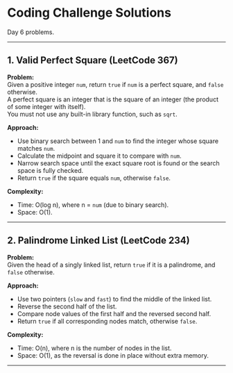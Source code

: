# Coding Challenge Solutions

Day 6 problems.

---

## 1. Valid Perfect Square (LeetCode 367)

**Problem:**  
Given a positive integer `num`, return `true` if `num` is a perfect square, and `false` otherwise.  
A perfect square is an integer that is the square of an integer (the product of some integer with itself).  
You must not use any built-in library function, such as `sqrt`.

**Approach:**  
- Use binary search between 1 and `num` to find the integer whose square matches `num`.  
- Calculate the midpoint and square it to compare with `num`.  
- Narrow search space until the exact square root is found or the search space is fully checked.  
- Return `true` if the square equals `num`, otherwise `false`.  

**Complexity:**  
- Time: O(log n), where n = `num` (due to binary search).  
- Space: O(1).

---

## 2. Palindrome Linked List (LeetCode 234)

**Problem:**  
Given the head of a singly linked list, return `true` if it is a palindrome, and `false` otherwise.

**Approach:**  
- Use two pointers (`slow` and `fast`) to find the middle of the linked list.  
- Reverse the second half of the list.  
- Compare node values of the first half and the reversed second half.  
- Return `true` if all corresponding nodes match, otherwise `false`.  

**Complexity:**  
- Time: O(n), where n is the number of nodes in the list.  
- Space: O(1), as the reversal is done in place without extra memory.

---
